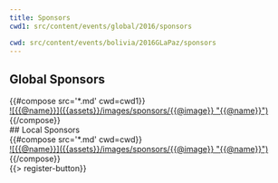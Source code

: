 ```yaml
---
title: Sponsors
cwd1: src/content/events/global/2016/sponsors

cwd: src/content/events/bolivia/2016GLaPaz/sponsors
---
```

## <i class="icon fa-heart"></i> Global Sponsors

<div class="row">
{{#compose src='*.md' cwd=cwd1}}
  <div class="4u">
  <a href="{{@url}}" class="sponsor-image">
    ![{{@name}}]({{assets}}/images/sponsors/{{@image}} "{{@name}}")
  </a>
  </div>
{{/compose}}
</div>
## <i class="icon fa-heart"></i> Local Sponsors

<div class="row">
{{#compose src='*.md' cwd=cwd}}
  <div class="4u">
  <a href="{{@url}}" class="sponsor-image">
    ![{{@name}}]({{assets}}/images/sponsors/{{@image}} "{{@name}}")
  </a>
  </div>
{{/compose}}
</div>
{{> register-button}}
